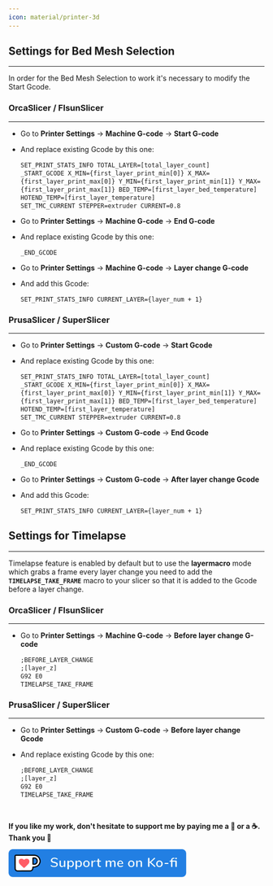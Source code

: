 ```yaml
---
icon: material/printer-3d
---
```


## Settings for Bed Mesh Selection
<hr>

In order for the Bed Mesh Selection to work it's necessary to modify the Start Gcode.

### OrcaSlicer / FlsunSlicer
<hr>

- Go to **Printer Settings** → **Machine G-code** → **Start G-code**

- And replace existing Gcode by this one:

    ```
    SET_PRINT_STATS_INFO TOTAL_LAYER=[total_layer_count]
	_START_GCODE X_MIN={first_layer_print_min[0]} X_MAX={first_layer_print_max[0]} Y_MIN={first_layer_print_min[1]} Y_MAX={first_layer_print_max[1]} BED_TEMP=[first_layer_bed_temperature] HOTEND_TEMP=[first_layer_temperature]
	SET_TMC_CURRENT STEPPER=extruder CURRENT=0.8
    ```
 
 - Go to **Printer Settings** → **Machine G-code** → **End G-code**

- And replace existing Gcode by this one:

    ```
    _END_GCODE
    ```

 - Go to **Printer Settings** → **Machine G-code** → **Layer change G-code**
 
 - And add this Gcode:
 
    ```
    SET_PRINT_STATS_INFO CURRENT_LAYER={layer_num + 1}
    ```


###  PrusaSlicer / SuperSlicer
<hr>

- Go to **Printer Settings** → **Custom G-code** → **Start Gcode**

- And replace existing Gcode by this one:

    ```
    SET_PRINT_STATS_INFO TOTAL_LAYER=[total_layer_count]
    _START_GCODE X_MIN={first_layer_print_min[0]} X_MAX={first_layer_print_max[0]} Y_MIN={first_layer_print_min[1]} Y_MAX={first_layer_print_max[1]} BED_TEMP=[first_layer_bed_temperature] HOTEND_TEMP=[first_layer_temperature]
    SET_TMC_CURRENT STEPPER=extruder CURRENT=0.8
    ```

- Go to **Printer Settings** → **Custom G-code** → **End Gcode**

- And replace existing Gcode by this one:

    ```
    _END_GCODE
    ```

 - Go to **Printer Settings** → **Custom G-code** → **After layer change Gcode**
 
 - And add this Gcode:
 
    ```
    SET_PRINT_STATS_INFO CURRENT_LAYER={layer_num + 1}
    ```


## Settings for Timelapse
<hr>

Timelapse feature is enabled by default but to use the **layermacro** mode which grabs a frame every layer change you need to add the **`TIMELAPSE_TAKE_FRAME`** macro to your slicer so that it is added to the Gcode before a layer change.

### OrcaSlicer / FlsunSlicer
<hr>

- Go to **Printer Settings** → **Machine G-code** → **Before layer change G-code**

    ```
	;BEFORE_LAYER_CHANGE
	;[layer_z]
	G92 E0
	TIMELAPSE_TAKE_FRAME
    ```

###  PrusaSlicer / SuperSlicer
<hr>

- Go to **Printer Settings** → **Custom G-code** → **Before layer change Gcode**

- And replace existing Gcode by this one:

    ```
	;BEFORE_LAYER_CHANGE
	;[layer_z]
	G92 E0
	TIMELAPSE_TAKE_FRAME
    ```

<br />

**If you like my work, don't hesitate to support me by paying me a 🍺 or a ☕. Thank you 🙂**

<a href="https://ko-fi.com/guilouz" target="_blank"><img width="350" src="../assets/images/ko-fi.png"></a>
